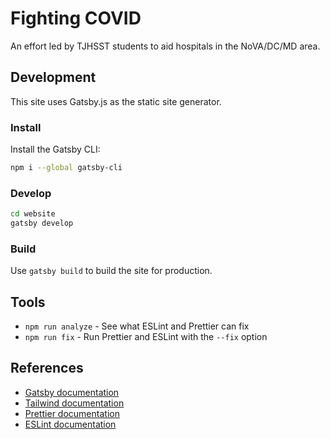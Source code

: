 # Fighting COVID

An effort led by TJHSST students to aid hospitals in the NoVA/DC/MD area.

## Development

This site uses Gatsby.js as the static site generator.

### Install

Install the Gatsby CLI:

```sh
npm i --global gatsby-cli
```

### Develop

```sh
cd website
gatsby develop
```

### Build

Use `gatsby build` to build the site for production.

## Tools

- `npm run analyze` - See what ESLint and Prettier can fix
- `npm run fix` - Run Prettier and ESLint with the `--fix` option

## References

- [Gatsby documentation](https://www.gatsbyjs.org/docs/)
- [Tailwind documentation](https://tailwindcss.com/docs/what-is-tailwind/)
- [Prettier documentation](https://prettier.io/docs/en/index.html)
- [ESLint documentation](https://eslint.org/docs/user-guide/configuring)
